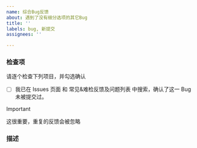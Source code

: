 ```yaml
---
name: 综合Bug反馈
about: 遇到了没有细分选项的其它Bug
title: ''
labels: bug, 新提交
assignees: ''

---
```


### 检查项
请逐个检查下列项目，并勾选确认
- [ ] 我已在 Issues 页面 和 常见&难检反馈及问题列表 中搜索，确认了这一 Bug 未被提交过。
> [!IMPORTANT]
这很重要，重复的反馈会被忽略

### 描述

